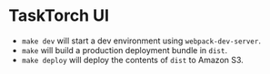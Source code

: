 TaskTorch UI
=====

* `make dev` will start a dev environment using `webpack-dev-server`.
* `make` will build a production deployment bundle in `dist`.
* `make deploy` will deploy the contents of `dist` to Amazon S3.
